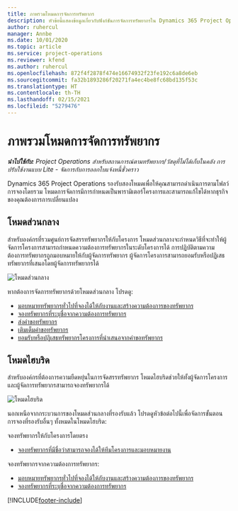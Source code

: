 ```yaml
---
title: ภาพรวมโหมดการจัดการทรัพยากร
description: หัวข้อนี้แสดงข้อมูลเกี่ยวกับฟังก์ชันการจัดการทรัพยากรใน Dynamics 365 Project Operations
author: ruhercul
manager: Annbe
ms.date: 10/01/2020
ms.topic: article
ms.service: project-operations
ms.reviewer: kfend
ms.author: ruhercul
ms.openlocfilehash: 872f4f2878f474e16674932f23fe192c6a8de6eb
ms.sourcegitcommit: fa32b1893286f20271fa4ec4be8fc68bd135f53c
ms.translationtype: HT
ms.contentlocale: th-TH
ms.lasthandoff: 02/15/2021
ms.locfileid: "5279476"
---
```

# <a name="resource-management-modes-overview"></a>ภาพรวมโหมดการจัดการทรัพยากร

_**นำไปใช้กับ:** Project Operations สำหรับสถานการณ์ตามทรัพยากร/วัสดุที่ไม่ได้เก็บในคลัง การปรับใช้งานแบบ Lite - จัดการกับการออกใบแจ้งหนี้ชั่วคราว_


Dynamics 365 Project Operations รองรับสองโหมดเพื่อให้คุณสามารถดำเนินการตามโฟลว์การจองโดยรวม โหมดการจัดการมีการกำหนดเป็นพารามิเตอร์โครงการและสามารถแก้ไขได้หากธุรกิจของคุณต้องการการเปลี่ยนแปลง    

## <a name="central-mode"></a>โหมดส่วนกลาง
สำหรับองค์กรที่รวมศูนย์การจัดสรรทรัพยากรให้กับโครงการ โหมดส่วนกลางจะกำหนดวิธีที่จะทำให้ผู้จัดการโครงการสามารถกำหนดความต้องการทรัพยากรในระดับโครงการได้ การปฏิบัติตามความต้องการทรัพยากรถูกมอบหมายให้กับผู้จัดการทรัพยากร ผู้จัดการโครงการสามารถยอมรับหรือปฏิเสธทรัพยากรที่เสนอโดยผู้จัดการทรัพยากรได้

![โหมดส่วนกลาง](./media/resource-management-central.png)

หากต้องการจัดการทรัพยากรด้วยโหมดส่วนกลาง โปรดดู:

- [มอบหมายทรัพยากรทั่วไปที่จองได้ให้กับงานและสร้างความต้องการของทรัพยากร](https://docs.microsoft.com/dynamics365/project-service/assign-generic-bookable-resource)
- [จองทรัพยากรที่ระบุชื่อจากความต้องการทรัพยากร](https://docs.microsoft.com/dynamics365/project-service/book-named-resource)
- [ส่งคำขอทรัพยากร](https://docs.microsoft.com/dynamics365/project-service/submit-resource-request)
- [เติมเต็มคำขอทรัพยากร](https://docs.microsoft.com/dynamics365/project-service/resource-management-fulfill-requests)
- [ยอมรับหรือปฏิเสธทรัพยากรโครงการที่นำเสนอจากคำขอทรัพยากร](https://docs.microsoft.com/dynamics365/project-service/accept-reject-proposed-resource)

## <a name="hybrid-mode"></a>โหมดไฮบริด
สำหรับองค์กรที่ต้องการความยืดหยุ่นในการจัดสรรทรัพยากร โหมดไฮบริดช่วยให้ทั้งผู้จัดการโครงการและผู้จัดการทรัพยากรสามารถจองทรัพยากรได้

![โหมดไฮบริด](./media/resource-management-hybrid.png)

นอกเหนือจากกระบวนการของโหมดส่วนกลางที่รองรับแล้ว โปรดดูหัวข้อต่อไปนี้เพื่อจัดการขั้นตอนการจองที่รองรับอื่นๆ ทั้งหมดในโหมดไฮบริด:

จองทรัพยากรให้กับโครงการโดยตรง
- [จองทรัพยากรที่มีชื่อว่าสามารถจองได้ให้ทีมโครงการและมอบหมายงาน](https://docs.microsoft.com/dynamics365/project-service/assign-named-bookable-resource)

จองทรัพยากรจากความต้องการทรัพยากร:
- [มอบหมายทรัพยากรทั่วไปที่จองได้ให้กับงานและสร้างความต้องการของทรัพยากร](https://docs.microsoft.com/dynamics365/project-service/assign-generic-bookable-resource)
- [จองทรัพยากรที่ระบุชื่อจากความต้องการทรัพยากร](https://docs.microsoft.com/dynamics365/project-service/book-named-resource)


[!INCLUDE[footer-include](../includes/footer-banner.md)]